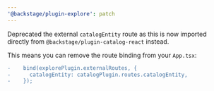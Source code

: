 ```yaml
---
'@backstage/plugin-explore': patch
---
```


Deprecated the external `catalogEntity` route as this is now imported directly from `@backstage/plugin-catalog-react` instead.

This means you can remove the route binding from your `App.tsx`:

```diff
-    bind(explorePlugin.externalRoutes, {
-      catalogEntity: catalogPlugin.routes.catalogEntity,
-    });
```
